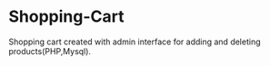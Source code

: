 # Shopping-Cart
Shopping cart created with admin interface for adding and deleting products(PHP,Mysql).
